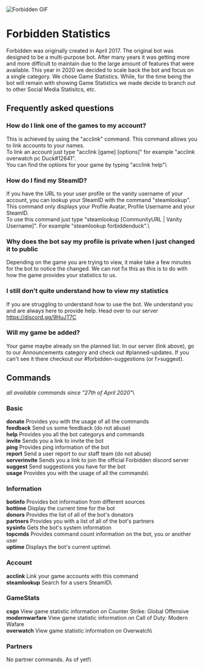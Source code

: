 ![Forbidden GIF](https://i.imgur.com/Gv3ZRR0.gif)

# Forbidden Statistics
Forbidden was originally created in April 2017. The original bot was designed to be a multi-purpose bot. After many years it was getting more and more difficult to maintain due to the large amount of features that were available. This year in 2020 we decided to scale back the bot and focus on a single category. We chose Game Statistics. While, for the time being the bot will remain with showing Game Statistics we made decide to branch out to other Social Media Statisitcs, etc.

## Frequently asked questions

### How do I link one of the games to my account?
This is achieved by using the "acclink" command. This command allows you to link accounts to your names.\
To link an account just type "acclink [game] [options]" for example "acclink overwatch pc Duck#12641".\
You can find the options for your game by typing "acclink help"\

### How do I find my SteamID?
If you have the URL to your user profile or the vanity username of your account, you can lookup your SteamID with the command "steamlookup". This command only displays your Profile Avatar, Profile Username and your SteamID.\
To use this command just type "steamlookup [CommunityURL | Vanity Username]". For example "steamlookup forbiddenduck".\

### Why does the bot say my profile is private when I just changed it to public
Depending on the game you are trying to view, it make take a few minutes for the bot to notice the changed. We can not fix this as this is to do with how the game provides your statistics to us.

### I still don't quite understand how to view my statistics
If you are struggling to understand how to use the bot. We understand you and are always here to provide help. Head over to our server https://discord.gg/9HuJT7C

### Will my game be added?
Your game maybe already on the planned list. In our server (link above), go to our Announcements category and check out #planned-updates. If you can't see it there checkout our #forbidden-suggestions (or f>suggest).

## Commands
*all available commands since "27th of April 2020"*\

### Basic
**donate** Provides you with the usage of all the commands\
**feedback** Send us some feedback (do not abuse)\
**help** Provides you all the bot categorys and commands\
**invite** Sends you a link to invite the bot\
**ping** Provides ping information of the bot\
**report** Send a user report to our staff team (do not abuse)\
**serverinvite** Sends you a link to join the official Forbidden discord server\
**suggest** Send suggestions you have for the bot\
**usage** Provides you with the usage of all the commands\
### Information
**botinfo** Provides bot information from different sources\
**bottime** Display the current time for the bot\
**donors** Provides the list of all of the bot's donators\
**partners** Provides you with a list of all of the bot's partners\
**sysinfo** Gets the bot's system information\
**topcmds** Provides command count information on the bot, you or another user\
**uptime** Displays the bot's current uptime\
### Account
**acclink** Link your game accounts with this command\
**steamlookup** Search for a users SteamID\
### GameStats
**csgo** View game statistic information on Counter Strike: Global Offensive\
**modernwarfare** View game statistic information on Call of Duty: Modern Wafare\
**overwatch** View game statistic information on Overwatch\
### Partners
No partner commands. As of yet!\
